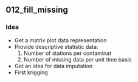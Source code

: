 ## 012_fill_missing

### Idea
- Get a matrix plot data representation
- Provide descriptive statistic data:
  1. Number of stations per contaminat
  2. Number of missing data per unit time basis
- Get an idea for data imputation
- First krigging

